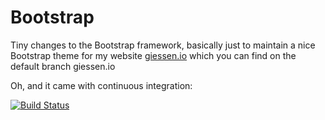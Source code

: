 # Bootstrap

Tiny changes to the Bootstrap framework, basically just to maintain a nice Bootstrap theme for my website [giessen.io](http://giessen.io)
which you can find on the default branch giessen.io

Oh, and it came with continuous integration:

[![Build Status](https://travis-ci.org/cgie/bootstrap.png?branch=giessen.io)](https://travis-ci.org/cgie/bootstrap)

